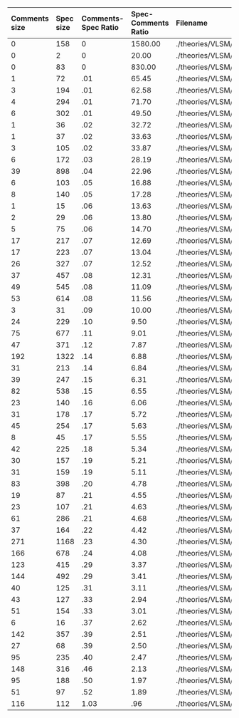 | Comments size | Spec size | Comments-Spec Ratio | Spec-Comments Ratio | Filename |
|:--------------|:----------|:--------------------|:--------------------|:---------|
| 0	 | 158	 | 0	 | 1580.00	 | ./theories/VLSM/Core/Equivocation/MsgDepFixedSetEquivocation.v |
| 0	 | 2	 | 0	 | 20.00	 | ./theories/VLSM/Lib/SsrExport.v |
| 0	 | 83	 | 0	 | 830.00	 | ./theories/VLSM/Lib/StdppListSet.v |
| 1	 | 72	 | .01	 | 65.45	 | ./theories/VLSM/Lib/FinSetExtras.v |
| 3	 | 194	 | .01	 | 62.58	 | ./theories/VLSM/Core/VLSMProjections.v |
| 4	 | 294	 | .01	 | 71.70	 | ./theories/VLSM/Lib/StreamExtras.v |
| 6	 | 302	 | .01	 | 49.50	 | ./theories/VLSM/Core/Equivocation/MsgDepLimitedEquivocation.v |
| 1	 | 36	 | .02	 | 32.72	 | ./theories/VLSM/Lib/Temporal.v |
| 1	 | 37	 | .02	 | 33.63	 | ./theories/VLSM/Lib/Measurable.v |
| 3	 | 105	 | .02	 | 33.87	 | ./theories/VLSM/Lib/SortedLists.v |
| 6	 | 172	 | .03	 | 28.19	 | ./theories/VLSM/Core/AnnotatedVLSM.v |
| 39	 | 898	 | .04	 | 22.96	 | ./theories/VLSM/Lib/ListExtras.v |
| 6	 | 103	 | .05	 | 16.88	 | ./theories/VLSM/Lib/StdppExtras.v |
| 8	 | 140	 | .05	 | 17.28	 | ./theories/VLSM/Core/VLSMProjections/VLSMEquality.v |
| 1	 | 15	 | .06	 | 13.63	 | ./theories/VLSM/Lib/FinExtras.v |
| 2	 | 29	 | .06	 | 13.80	 | ./theories/VLSM/Lib/FinFunExtras.v |
| 5	 | 75	 | .06	 | 14.70	 | ./theories/VLSM/Core/Equivocators/EquivocatorReplay.v |
| 17	 | 217	 | .07	 | 12.69	 | ./theories/VLSM/Core/EquivocationProjections.v |
| 17	 | 223	 | .07	 | 13.04	 | ./theories/VLSM/Core/VLSMProjections/VLSMInclusion.v |
| 26	 | 327	 | .07	 | 12.52	 | ./theories/VLSM/Lib/TraceProperties.v |
| 37	 | 457	 | .08	 | 12.31	 | ./theories/VLSM/Lib/Preamble.v |
| 49	 | 545	 | .08	 | 11.09	 | ./theories/VLSM/Core/VLSMProjections/VLSMTotalProjection.v |
| 53	 | 614	 | .08	 | 11.56	 | ./theories/VLSM/Core/Equivocators/Composition/Projections.v |
| 3	 | 31	 | .09	 | 10.00	 | ./theories/VLSM/Lib/TraceClassicalProperties.v |
| 24	 | 229	 | .10	 | 9.50	 | ./theories/VLSM/Lib/ListSetExtras.v |
| 75	 | 677	 | .11	 | 9.01	 | ./theories/VLSM/Core/SubProjectionTraces.v |
| 47	 | 371	 | .12	 | 7.87	 | ./theories/VLSM/Core/VLSMProjections/VLSMEmbedding.v |
| 192	 | 1322	 | .14	 | 6.88	 | ./theories/VLSM/Core/Equivocation.v |
| 31	 | 213	 | .14	 | 6.84	 | ./theories/VLSM/Core/Equivocators/Composition/SimulatingFree/FullReplayTraces.v |
| 39	 | 247	 | .15	 | 6.31	 | ./theories/VLSM/Core/Equivocators/Composition/Common.v |
| 82	 | 538	 | .15	 | 6.55	 | ./theories/VLSM/Core/Equivocators/Common.v |
| 23	 | 140	 | .16	 | 6.06	 | ./theories/VLSM/Core/Equivocation/TraceWiseEquivocation.v |
| 31	 | 178	 | .17	 | 5.72	 | ./theories/VLSM/Core/Plans.v |
| 45	 | 254	 | .17	 | 5.63	 | ./theories/VLSM/Core/ProjectionTraces.v |
| 8	 | 45	 | .17	 | 5.55	 | ./theories/VLSM/Lib/Traces.v |
| 42	 | 225	 | .18	 | 5.34	 | ./theories/VLSM/Lib/StreamFilters.v |
| 30	 | 157	 | .19	 | 5.21	 | ./theories/VLSM/Core/Equivocators/MessageProperties.v |
| 31	 | 159	 | .19	 | 5.11	 | ./theories/VLSM/Core/Equivocators/Composition/LimitedEquivocation/LimitedEquivocation.v |
| 83	 | 398	 | .20	 | 4.78	 | ./theories/VLSM/Core/Equivocators/Projections.v |
| 19	 | 87	 | .21	 | 4.55	 | ./theories/VLSM/Core/Equivocators/Composition/LimitedEquivocation/LimitedEquivocationSimulation.v |
| 23	 | 107	 | .21	 | 4.63	 | ./theories/VLSM/Core/VLSMProjections/VLSMPartialProjection.v |
| 61	 | 286	 | .21	 | 4.68	 | ./theories/VLSM/Lib/TopSort.v |
| 37	 | 164	 | .22	 | 4.42	 | ./theories/VLSM/Core/Equivocation/LimitedEquivocation.v |
| 271	 | 1168	 | .23	 | 4.30	 | ./theories/VLSM/Core/VLSM.v |
| 166	 | 678	 | .24	 | 4.08	 | ./theories/VLSM/Core/Composition.v |
| 123	 | 415	 | .29	 | 3.37	 | ./theories/VLSM/Core/Validator.v |
| 144	 | 492	 | .29	 | 3.41	 | ./theories/VLSM/Core/MessageDependencies.v |
| 40	 | 125	 | .31	 | 3.11	 | ./theories/VLSM/Core/Equivocation/NoEquivocation.v |
| 43	 | 127	 | .33	 | 2.94	 | ./theories/VLSM/Core/Equivocators/Composition/SimulatingFree/SimulatingFree.v |
| 51	 | 154	 | .33	 | 3.01	 | ./theories/VLSM/Core/ByzantineTraces/LimitedByzantineTraces.v |
| 6	 | 16	 | .37	 | 2.62	 | ./theories/VLSM/Lib/RealsExtras.v |
| 142	 | 357	 | .39	 | 2.51	 | ./theories/VLSM/Core/Equivocation/FixedSetEquivocation.v |
| 27	 | 68	 | .39	 | 2.50	 | ./theories/VLSM/Core/Equivocation/FullNode.v |
| 95	 | 235	 | .40	 | 2.47	 | ./theories/VLSM/Core/ByzantineTraces/FixedSetByzantineTraces.v |
| 148	 | 316	 | .46	 | 2.13	 | ./theories/VLSM/Core/Equivocators/Composition/LimitedEquivocation/FixedEquivocation.v |
| 95	 | 188	 | .50	 | 1.97	 | ./theories/VLSM/Core/Equivocation/WitnessedEquivocation.v |
| 51	 | 97	 | .52	 | 1.89	 | ./theories/VLSM/Core/Equivocators/Composition/LimitedEquivocation/FixedEquivocationSimulation.v |
| 116	 | 112	 | 1.03	 | .96	 | ./theories/VLSM/Core/ByzantineTraces.v |

